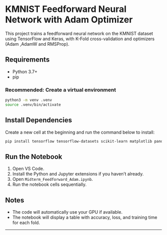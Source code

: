# KMNIST Feedforward Neural Network with Adam Optimizer

This project trains a feedforward neural network on the KMNIST dataset using TensorFlow and Keras, with K-Fold cross-validation and optimizers (Adam ,AdamW and RMSProp).

## Requirements

- Python 3.7+
- pip

### Recommended: Create a virtual environment

```bash
python3 -m venv .venv
source .venv/bin/activate
```

## Install Dependencies

Create a new cell at the beginning and run the command below to install:
```bash
pip install tensorflow tensorflow-datasets scikit-learn matplotlib pandas
```

## Run the Notebook

1. Open VS Code.
2. Install the Python and Jupyter extensions if you haven’t already.
3. Open `Midterm_Feedforward_Adam.ipynb`.
4. Run the notebook cells sequentially.

## Notes

- The code will automatically use your GPU if available.
- The notebook will display a table with accuracy, loss, and training time for each fold.

---